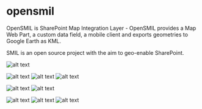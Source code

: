 opensmil
========


OpenSMIL is SharePoint Map Integration Layer - OpenSMIL provides a Map Web Part, a custom data field, a mobile client and exports geometries to Google Earth as KML.

SMIL is an open source project with the aim to geo-enable SharePoint. 

![alt text](http://www.swecosundsvall.se/~perf/opensmilImages/webpart.png "Webpart")

![alt text](http://www.swecosundsvall.se/~perf/opensmilImages/itemInfo.png "itemInfo")
![alt text](http://www.swecosundsvall.se/~perf/opensmilImages/items.png "items")
![alt text](http://www.swecosundsvall.se/~perf/opensmilImages/itemPreview.png "Preview")

![alt text](http://www.swecosundsvall.se/~perf/opensmilImages/createItem.png "createItem")
![alt text](http://www.swecosundsvall.se/~perf/opensmilImages/kmlexport.png "kmlExport")

![alt text](http://www.swecosundsvall.se/~perf/opensmilImages/mobile1.png "createItem")
![alt text](http://www.swecosundsvall.se/~perf/opensmilImages/mobile2.png "createItem")
![alt text](http://www.swecosundsvall.se/~perf/opensmilImages/mobile3.png "createItem")






